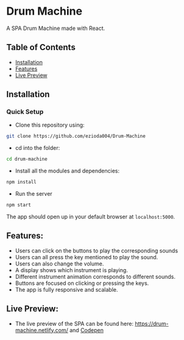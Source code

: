 # Drum Machine

A SPA Drum Machine made with React.

## Table of Contents

- [Installation](#installation)
- [Features](#Features)
- [Live Preview](#LivePreview)


## Installation
### Quick Setup

- Clone this repository using:
```bash
git clone https://github.com/ezioda004/Drum-Machine
```
- cd into the folder:
```bash
cd drum-machine
```
- Install all the modules and dependencies:
```bash
npm install
```
- Run the server
```bash
npm start
```
The app should open up in your default browser at `localhost:5000`.


## Features:

- Users can click on the buttons to play the corresponding sounds
- Users can all press the key mentioned to play the sound.
- Users can also change the volume.
- A display shows which instrument is playing.
- Different instrument animation corresponds to different sounds.
- Buttons are focused on clicking or pressing the keys.
- The app is fully responsive and scalable.


## Live Preview:
- The live preview of the SPA can be found here: https://drum-machine.netlify.com/ and [Codepen](https://codepen.io/ezioda004/full/QZqrOY/)